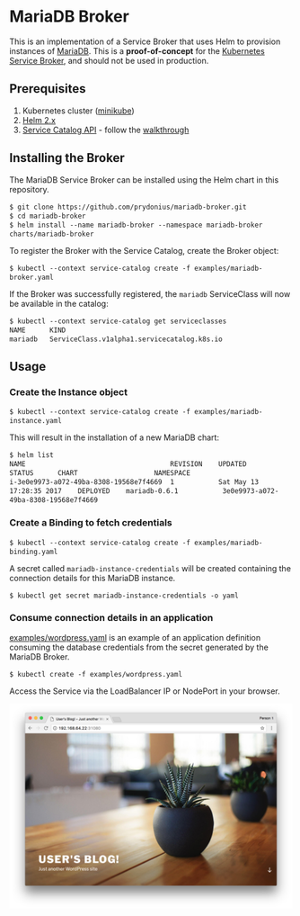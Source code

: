 # MariaDB Broker

This is an implementation of a Service Broker that uses Helm to provision
instances of [MariaDB](https://kubeapps.com/charts/stable/mariadb). This is a
**proof-of-concept** for the [Kubernetes Service
Broker](https://github.com/kubernetes-incubator/service-catalog), and should not
be used in production.

## Prerequisites

1. Kubernetes cluster ([minikube](https://github.com/kubernetes/minikube))
2. [Helm 2.x](https://github.com/kubernetes/helm)
3. [Service Catalog API](https://github.com/kubernetes-incubator/service-catalog) - follow the [walkthrough](https://github.com/kubernetes-incubator/service-catalog/blob/master/docs/walkthrough.md)

## Installing the Broker

The MariaDB Service Broker can be installed using the Helm chart in this
repository.

```
$ git clone https://github.com/prydonius/mariadb-broker.git
$ cd mariadb-broker
$ helm install --name mariadb-broker --namespace mariadb-broker charts/mariadb-broker
```

To register the Broker with the Service Catalog, create the Broker object:

```
$ kubectl --context service-catalog create -f examples/mariadb-broker.yaml
```

If the Broker was successfully registered, the `mariadb` ServiceClass will now
be available in the catalog:

```
$ kubectl --context service-catalog get serviceclasses
NAME      KIND
mariadb   ServiceClass.v1alpha1.servicecatalog.k8s.io
```

## Usage

### Create the Instance object

```
$ kubectl --context service-catalog create -f examples/mariadb-instance.yaml
```

This will result in the installation of a new MariaDB chart:

```
$ helm list
NAME                                  	REVISION	UPDATED                 	STATUS  	CHART               	NAMESPACE
i-3e0e9973-a072-49ba-8308-19568e7f4669	1       	Sat May 13 17:28:35 2017	DEPLOYED	mariadb-0.6.1       	3e0e9973-a072-49ba-8308-19568e7f4669
```

### Create a Binding to fetch credentials

```
$ kubectl --context service-catalog create -f examples/mariadb-binding.yaml
```

A secret called `mariadb-instance-credentials` will be created containing the
connection details for this MariaDB instance.

```
$ kubectl get secret mariadb-instance-credentials -o yaml
```

### Consume connection details in an application

[examples/wordpress.yaml](examples/wordpress.yaml) is an example of an
application definition consuming the database credentials from the secret
generated by the MariaDB Broker.

```
$ kubectl create -f examples/wordpress.yaml
```

Access the Service via the LoadBalancer IP or NodePort in your browser.

![WordPress using MariaDB from Service Catalog](examples/wordpress.png)
